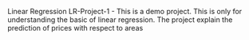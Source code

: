 Linear Regression
LR-Project-1 - This is a demo project. This is only for understanding the basic of linear regression. The project explain the prediction of prices with respect to areas
